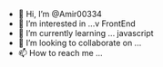 - 👋 Hi, I’m @Amir00334
- 👀 I’m interested in ...v FrontEnd
- 🌱 I’m currently learning ... javascript
- 💞️ I’m looking to collaborate on ...
- 📫 How to reach me ...

<!---
Amir00334/Amir00334 is a ✨ special ✨ repository because its `README.md` (this file) appears on your GitHub profile.
You can click the Preview link to take a look at your changes.
--->

